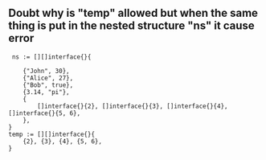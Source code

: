 
## Doubt why  is "temp" allowed but when the same thing is put in the nested structure "ns" it cause error

  
     ns := [][]interface{}{

		{"John", 30},
		{"Alice", 27},
		{"Bob", true},
		{3.14, "pi"},
		{
			[]interface{}{2}, []interface{}{3}, []interface{}{4}, []interface{}{5, 6},
		},
	}
	temp := [][]interface{}{
		{2}, {3}, {4}, {5, 6},
	}
